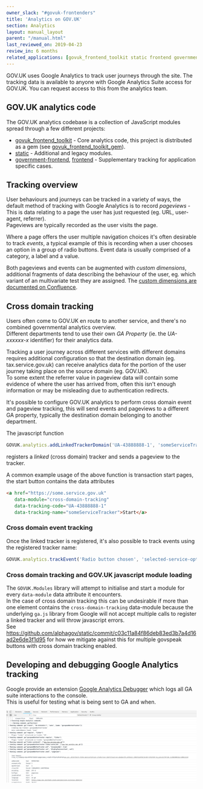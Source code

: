 ```yaml
---
owner_slack: "#govuk-frontenders"
title: 'Analytics on GOV.UK'
section: Analytics
layout: manual_layout
parent: "/manual.html"
last_reviewed_on: 2019-04-23
review_in: 6 months
related_applications: [govuk_frontend_toolkit static frontend government-frontend]
---
```


GOV.UK uses Google Analytics to track user journeys through the site. The tracking data is available to anyone with Google Analytics Suite access for GOV.UK. You can request access to this from the analytics team.

## GOV.UK analytics code

The GOV.UK analytics codebase is a collection of JavaScript modules spread through a few different projects:

- [govuk_frontend_toolkit](https://github.com/alphagov/govuk_frontend_toolkit/tree/master/javascripts/govuk/analytics) - Core analytics code, this project is distributed as a gem (see [govuk_frontend_toolkit_gem](https://github.com/alphagov/govuk_frontend_toolkit_gem)).
- [static](https://github.com/alphagov/static/tree/master/app/assets/javascripts/analytics) - Additional and legacy modules.
- [government-frontend](https://github.com/alphagov/government-frontend/blob/master/app/assets/javascripts/modules/track-radio-group.js), [frontend](https://github.com/alphagov/frontend/tree/master/app/assets/javascripts/modules) - Supplementary tracking for application specific cases.

## Tracking overview

User behaviours and journeys can be tracked in a variety of ways, the default method of tracking with Google Analytics is to record _pageviews_ - This is data relating to a page the user has just requested (eg. URL, user-agent, referrer).  
Pageviews are typically recorded as the user visits the page.

Where a page offers the user multiple navigation choices it's often desirable to track _events_, a typical example of this is recording when a user chooses an option in a group of radio buttons. Event data is usually comprised of a category, a label and a value.

Both pageviews and events can be augmented with _custom dimensions_, additional fragments of data describing the behaviour of the user, eg. which variant of an multivariate test they are assigned.  The [custom dimensions are documented on Confluence](https://gov-uk.atlassian.net/wiki/spaces/GOVUK/pages/23855552/Analytics+on+GOV.UK).

## Cross domain tracking

Users often come to GOV.UK en route to another service, and there's no combined governmental analytics overview.  
Different departments tend to use their own _GA Property_ (ie. the _UA-xxxxxx-x_ identifier) for their analytics data.

Tracking a user journey across different services with different domains requires additional configuration so that the destination domain (eg. tax.service.gov.uk) can receive analytics data for the portion of the user journey taking place on the source domain (eg. GOV.UK).  
To some extent the referrer value in pageview data will contain some evidence of where the user has arrived from, often this isn't enough information or may be misleading due to authentication redirects.

It's possible to configure GOV.UK analytics to perform cross domain event and pageview tracking, this will send events and pageviews to a different GA property, typically the destination domain belonging to another department.

The javascript function

```javascript
GOVUK.analytics.addLinkedTrackerDomain('UA-43888888-1', 'someServiceTracker', 'some.service.gov.uk')
```

registers a _linked_ (cross domain) tracker and sends a pageview to the tracker.

A common example usage of the above function is transaction start pages, the start button contains the data attributes

```html
<a href="https://some.service.gov.uk"
   data-module="cross-domain-tracking"
   data-tracking-code="UA-43888888-1"
   data-tracking-name="someServiceTracker">Start</a>
```

### Cross domain event tracking

Once the linked tracker is registered, it's also possible to track events using the registered tracker name:

```javascript
GOVUK.analytics.trackEvent('Radio button chosen', 'selected-service-option', { 'trackerName': 'someServiceTracker' })
```

### Cross domain tracking and GOV.UK javascript module loading

The `GOVUK.Modules` library will attempt to initialise and start a module for every `data-module` data attribute it encounters.  
In the case of cross domain tracking this can be undesirable if more than one element contains the `cross-domain-tracking` data-module because the underlying `ga.js` library from Google will not accept multiple calls to register a linked tracker and will throw javascript errors.  
See https://github.com/alphagov/static/commit/c03c11a84f86deb83ed3b7a4d16ad2e6de3f1d95 for how we mitigate against this for multiple govspeak buttons with cross domain tracking enabled.

## Developing and debugging Google Analytics tracking

Google provide an extension [Google Analytics Debugger](https://chrome.google.com/webstore/detail/google-analytics-debugger/jnkmfdileelhofjcijamephohjechhna?hl=en) which logs all GA suite interactions to the console.  
This is useful for testing what is being sent to GA and when.

![Google Analytics Debugger console output](images/google-analytics-debugger-output.png)
